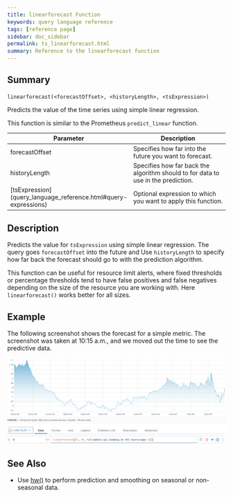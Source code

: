 ```yaml
---
title: linearforecast Function
keywords: query language reference
tags: [reference page]
sidebar: doc_sidebar
permalink: ts_linearforecast.html
summary: Reference to the linearforecast function
---
```


## Summary
```
linearforecast(<forecastOffset>, <historyLength>, <tsExpression>)
```
Predicts the value of the time series using simple linear regression.

This function is similar to the Prometheus `predict_linear` function.

<table style="width: 100%;">
<tbody>
<thead>
<tr><th width="20%">Parameter</th><th width="80%">Description</th></tr>
</thead>
<tr>
<td>forecastOffset</td>
<td>Specifies how far into the future you want to forecast.
</td>
</tr>
<tr>
<td>historyLength</td>
<td>Specifies how far back the algorithm should to for data to use in the prediction. </td>
</tr>
<tr>
<td markdown="span"> [tsExpression](query_language_reference.html#query-expressions)</td>
<td>Optional expression to which you want to apply this function. </td>
</tr>
</tbody>
</table>

## Description

Predicts the value for `tsExpression` using simple linear regression. The query goes `forecastOffset`  into the future and  Use `historyLength` to specify how far back the forecast should go to with the prediction algorithm.

This function can be useful for resource limit alerts, where fixed thresholds or percentage thresholds tend to have false positives and false negatives depending on the size of the resource you are working with.  Here `linearforecast()` works better for all sizes.

## Example

The following screenshot shows the forecast for a simple metric. The screenshot was taken at 10:15 a.m., and we moved out the time to see the predictive data.

![forecast function](images/ts_forecast.png)

## See Also

* Use [hw()](ts_hw.html) to perform prediction and smoothing on seasonal or non-seasonal data.
